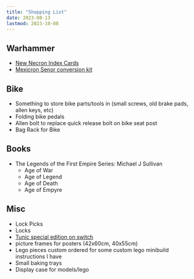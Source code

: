 ```yaml
---
title: "Shopping List"
date: 2023-08-13
lastmod: 2023-10-08
---
```


## Warhammer

- [New Necron Index Cards](https://www.warhammer.com/en-GB/shop/datasheet-cards-necrons-eng-2023)
- [Mexicron Senor conversion kit](https://www.etsy.com/uk/listing/887823884/mexicron-senor-conversion-kits-buenos)

## Bike

- Something to store bike parts/tools in (small screws, old brake pads, allen keys, etc)
- Folding bike pedals
- Allen bolt to replace quick release bolt on bike seat post
- Bag Rack for Bike

## Books

- The Legends of the First Empire Series: Michael J Sullivan
  - Age of War
  - Age of Legend
  - Age of Death
  - Age of Empyre

## Misc

- Lock Picks
- Locks
- [Tunic special edition on switch](https://www.fangamer.com/products/tunic-deluxe-edition-game-nintendo-switch)
- picture frames for posters (42x60cm, 40x55cm)
- Lego pieces custom ordered for some custom lego minibuild instructions I have
- Small baking trays
- Display case for models/lego

